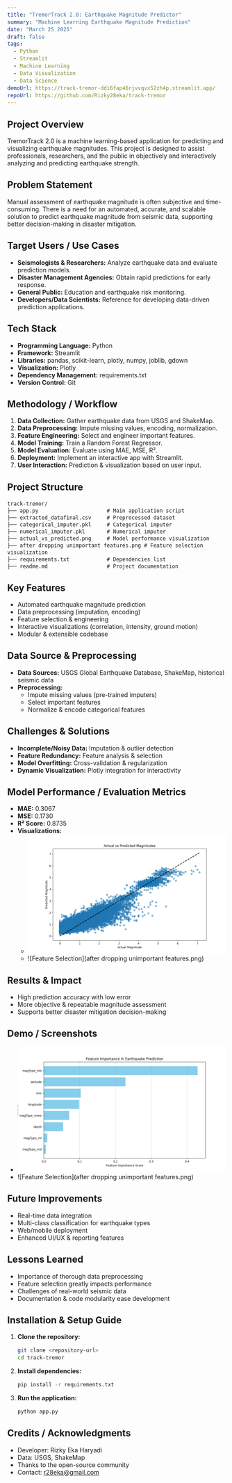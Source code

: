 ```yaml
---
title: "TremorTrack 2.0: Earthquake Magnitude Predictor"
summary: "Machine Learning Earthquake Magnitude Prediction"
date: "March 25 2025"
draft: false
tags:
  - Python
  - Streamlit
  - Machine Learning
  - Data Visualization
  - Data Science
demoUrl: https://track-tremor-ddi6fap46rjvvqvx52zh4p.streamlit.app/
repoUrl: https://github.com/Rizky28eka/track-tremor
---
```


## Project Overview

TremorTrack 2.0 is a machine learning-based application for predicting and visualizing earthquake magnitudes. This project is designed to assist professionals, researchers, and the public in objectively and interactively analyzing and predicting earthquake strength.

## Problem Statement

Manual assessment of earthquake magnitude is often subjective and time-consuming. There is a need for an automated, accurate, and scalable solution to predict earthquake magnitude from seismic data, supporting better decision-making in disaster mitigation.

## Target Users / Use Cases

- **Seismologists & Researchers:** Analyze earthquake data and evaluate prediction models.
- **Disaster Management Agencies:** Obtain rapid predictions for early response.
- **General Public:** Education and earthquake risk monitoring.
- **Developers/Data Scientists:** Reference for developing data-driven prediction applications.

## Tech Stack

- **Programming Language:** Python
- **Framework:** Streamlit
- **Libraries:** pandas, scikit-learn, plotly, numpy, joblib, gdown
- **Visualization:** Plotly
- **Dependency Management:** requirements.txt
- **Version Control:** Git

## Methodology / Workflow

1. **Data Collection:** Gather earthquake data from USGS and ShakeMap.
2. **Data Preprocessing:** Impute missing values, encoding, normalization.
3. **Feature Engineering:** Select and engineer important features.
4. **Model Training:** Train a Random Forest Regressor.
5. **Model Evaluation:** Evaluate using MAE, MSE, R².
6. **Deployment:** Implement an interactive app with Streamlit.
7. **User Interaction:** Prediction & visualization based on user input.

## Project Structure

```
track-tremor/
├── app.py                      # Main application script
├── extracted_datafinal.csv     # Preprocessed dataset
├── categorical_imputer.pkl     # Categorical imputer
├── numerical_imputer.pkl       # Numerical imputer
├── actual_vs_predicted.png     # Model performance visualization
├── after dropping unimportant features.png # Feature selection visualization
├── requirements.txt            # Dependencies list
├── readme.md                   # Project documentation
```

## Key Features

- Automated earthquake magnitude prediction
- Data preprocessing (imputation, encoding)
- Feature selection & engineering
- Interactive visualizations (correlation, intensity, ground motion)
- Modular & extensible codebase

## Data Source & Preprocessing

- **Data Sources:** USGS Global Earthquake Database, ShakeMap, historical seismic data
- **Preprocessing:**
  - Impute missing values (pre-trained imputers)
  - Select important features
  - Normalize & encode categorical features

## Challenges & Solutions

- **Incomplete/Noisy Data:** Imputation & outlier detection
- **Feature Redundancy:** Feature analysis & selection
- **Model Overfitting:** Cross-validation & regularization
- **Dynamic Visualization:** Plotly integration for interactivity

## Model Performance / Evaluation Metrics

- **MAE:** 0.3067
- **MSE:** 0.1730
- **R² Score:** 0.8735
- **Visualizations:**
  - ![Actual vs Predicted](src/content/projects/project-3/images/actual_vs_predicted.png)
  - ![Feature Selection](after dropping unimportant features.png)

## Results & Impact

- High prediction accuracy with low error
- More objective & repeatable magnitude assessment
- Supports better disaster mitigation decision-making

## Demo / Screenshots

- ![Prediction vs Actual](src/content/projects/project-3/images/after_dropping_unimportant_features.png)
- ![Feature Selection](after dropping unimportant features.png)

## Future Improvements

- Real-time data integration
- Multi-class classification for earthquake types
- Web/mobile deployment
- Enhanced UI/UX & reporting features

## Lessons Learned

- Importance of thorough data preprocessing
- Feature selection greatly impacts performance
- Challenges of real-world seismic data
- Documentation & code modularity ease development

## Installation & Setup Guide

1. **Clone the repository:**
   ```bash
   git clone <repository-url>
   cd track-tremor
   ```
2. **Install dependencies:**
   ```bash
   pip install -r requirements.txt
   ```
3. **Run the application:**
   ```bash
   python app.py
   ```

## Credits / Acknowledgments

- Developer: Rizky Eka Haryadi
- Data: USGS, ShakeMap
- Thanks to the open-source community
- Contact: r28eka@gmail.com
